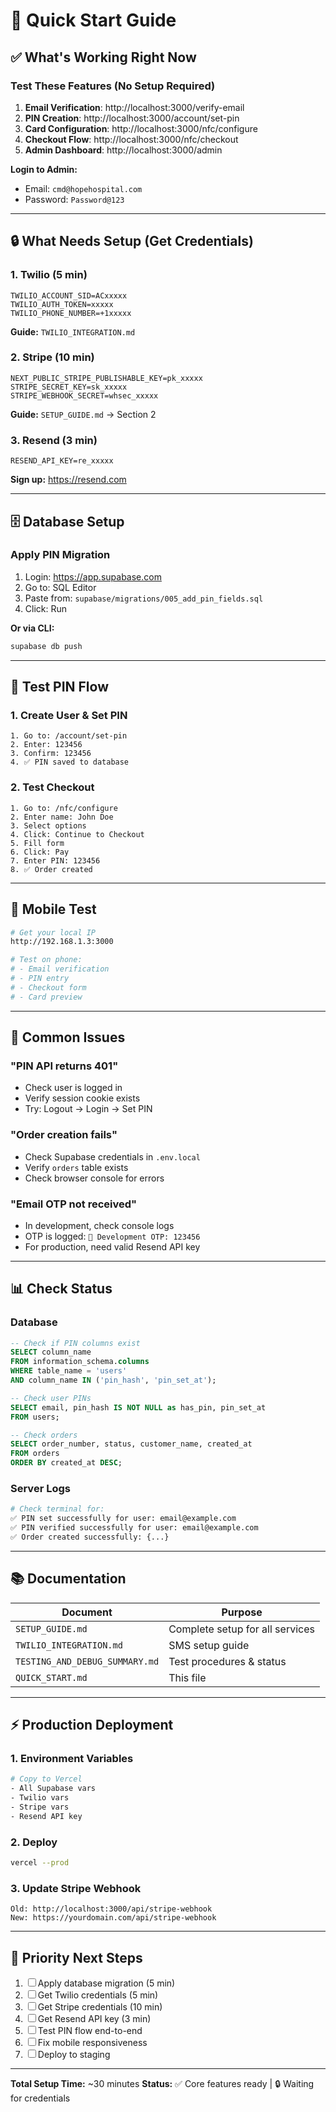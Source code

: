 # 🚀 Quick Start Guide

## ✅ What's Working Right Now

### Test These Features (No Setup Required)
1. **Email Verification**: http://localhost:3000/verify-email
2. **PIN Creation**: http://localhost:3000/account/set-pin
3. **Card Configuration**: http://localhost:3000/nfc/configure
4. **Checkout Flow**: http://localhost:3000/nfc/checkout
5. **Admin Dashboard**: http://localhost:3000/admin

**Login to Admin:**
- Email: `cmd@hopehospital.com`
- Password: `Password@123`

---

## 🔒 What Needs Setup (Get Credentials)

### 1. Twilio (5 min)
```env
TWILIO_ACCOUNT_SID=ACxxxxx
TWILIO_AUTH_TOKEN=xxxxx
TWILIO_PHONE_NUMBER=+1xxxxx
```
**Guide:** `TWILIO_INTEGRATION.md`

### 2. Stripe (10 min)
```env
NEXT_PUBLIC_STRIPE_PUBLISHABLE_KEY=pk_xxxxx
STRIPE_SECRET_KEY=sk_xxxxx
STRIPE_WEBHOOK_SECRET=whsec_xxxxx
```
**Guide:** `SETUP_GUIDE.md` → Section 2

### 3. Resend (3 min)
```env
RESEND_API_KEY=re_xxxxx
```
**Sign up:** https://resend.com

---

## 🗄️ Database Setup

### Apply PIN Migration
1. Login: https://app.supabase.com
2. Go to: SQL Editor
3. Paste from: `supabase/migrations/005_add_pin_fields.sql`
4. Click: Run

**Or via CLI:**
```bash
supabase db push
```

---

## 🧪 Test PIN Flow

### 1. Create User & Set PIN
```
1. Go to: /account/set-pin
2. Enter: 123456
3. Confirm: 123456
4. ✅ PIN saved to database
```

### 2. Test Checkout
```
1. Go to: /nfc/configure
2. Enter name: John Doe
3. Select options
4. Click: Continue to Checkout
5. Fill form
6. Click: Pay
7. Enter PIN: 123456
8. ✅ Order created
```

---

## 📱 Mobile Test

```bash
# Get your local IP
http://192.168.1.3:3000

# Test on phone:
# - Email verification
# - PIN entry
# - Checkout form
# - Card preview
```

---

## 🐛 Common Issues

### "PIN API returns 401"
- Check user is logged in
- Verify session cookie exists
- Try: Logout → Login → Set PIN

### "Order creation fails"
- Check Supabase credentials in `.env.local`
- Verify `orders` table exists
- Check browser console for errors

### "Email OTP not received"
- In development, check console logs
- OTP is logged: `🔑 Development OTP: 123456`
- For production, need valid Resend API key

---

## 📊 Check Status

### Database
```sql
-- Check if PIN columns exist
SELECT column_name
FROM information_schema.columns
WHERE table_name = 'users'
AND column_name IN ('pin_hash', 'pin_set_at');

-- Check user PINs
SELECT email, pin_hash IS NOT NULL as has_pin, pin_set_at
FROM users;

-- Check orders
SELECT order_number, status, customer_name, created_at
FROM orders
ORDER BY created_at DESC;
```

### Server Logs
```bash
# Check terminal for:
✅ PIN set successfully for user: email@example.com
✅ PIN verified successfully for user: email@example.com
✅ Order created successfully: {...}
```

---

## 📚 Documentation

| Document | Purpose |
|----------|---------|
| `SETUP_GUIDE.md` | Complete setup for all services |
| `TWILIO_INTEGRATION.md` | SMS setup guide |
| `TESTING_AND_DEBUG_SUMMARY.md` | Test procedures & status |
| `QUICK_START.md` | This file |

---

## ⚡ Production Deployment

### 1. Environment Variables
```bash
# Copy to Vercel
- All Supabase vars
- Twilio vars
- Stripe vars
- Resend API key
```

### 2. Deploy
```bash
vercel --prod
```

### 3. Update Stripe Webhook
```
Old: http://localhost:3000/api/stripe-webhook
New: https://yourdomain.com/api/stripe-webhook
```

---

## 🎯 Priority Next Steps

1. ☐ Apply database migration (5 min)
2. ☐ Get Twilio credentials (5 min)
3. ☐ Get Stripe credentials (10 min)
4. ☐ Get Resend API key (3 min)
5. ☐ Test PIN flow end-to-end
6. ☐ Fix mobile responsiveness
7. ☐ Deploy to staging

---

**Total Setup Time:** ~30 minutes
**Status:** ✅ Core features ready | 🔒 Waiting for credentials
